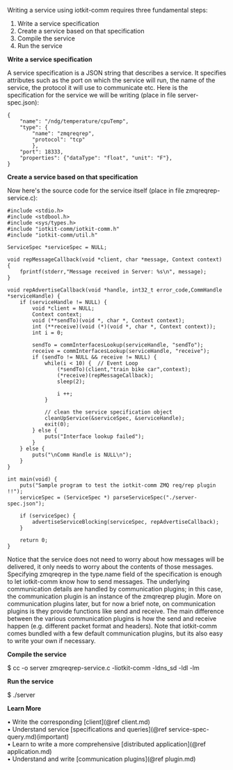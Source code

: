 
Writing a service using iotkit-comm requires three fundamental steps:

1) Write a service specification <BR>
2) Create a service based on that specification <BR>
3) Compile the service <BR>
4) Run the service <BR>

<B> Write a service specification </B>

A service specification is a JSON string that describes a service. It specifies attributes such as the port on which
the service will run, the name of the service, the protocol it will use to communicate etc. Here is the specification
for the service we will be writing (place in file server-spec.json):

    {
        "name": "/ndg/temperature/cpuTemp",
        "type": {
            "name": "zmqreqrep",
            "protocol": "tcp"
            },
        "port": 18333,
        "properties": {"dataType": "float", "unit": "F"},
    }

<B> Create a service based on that specification </B>

Now here's the source code for the service itself (place in file zmqreqrep-service.c):

    #include <stdio.h>
    #include <stdbool.h>
    #include <sys/types.h>
    #include "iotkit-comm/iotkit-comm.h"
    #include "iotkit-comm/util.h"

    ServiceSpec *serviceSpec = NULL;

    void repMessageCallback(void *client, char *message, Context context) {
        fprintf(stderr,"Message received in Server: %s\n", message);
    }

    void repAdvertiseCallback(void *handle, int32_t error_code,CommHandle *serviceHandle) {
        if (serviceHandle != NULL) {
            void *client = NULL;
            Context context;
            void (**sendTo)(void *, char *, Context context);
            int (**receive)(void (*)(void *, char *, Context context));
            int i = 0;

            sendTo = commInterfacesLookup(serviceHandle, "sendTo");
            receive = commInterfacesLookup(serviceHandle, "receive");
            if (sendTo != NULL && receive != NULL) {
                while(i < 10) {  // Event Loop
                    (*sendTo)(client,"train bike car",context);
                    (*receive)(repMessageCallback);
                    sleep(2);

                    i ++;
                }

                // clean the service specification object
                cleanUpService(&serviceSpec, &serviceHandle);
                exit(0);
            } else {
                puts("Interface lookup failed");
            }
        } else {
            puts("\nComm Handle is NULL\n");
        }
    }

    int main(void) {
        puts("Sample program to test the iotkit-comm ZMQ req/rep plugin !!");
        serviceSpec = (ServiceSpec *) parseServiceSpec("./server-spec.json");

        if (serviceSpec) {
            advertiseServiceBlocking(serviceSpec, repAdvertiseCallback);
        }

        return 0;
    }

Notice that the service does not need to worry about how messages will be delivered, it only needs to worry about the
contents of those messages. Specifying zmqreqrep in the type.name field of the specification is enough to let iotkit-comm
know how to send messages. The underlying communication details are handled by communication plugins; in this case,
the communication plugin is an instance of the zmqreqrep plugin. More on communication plugins later, but for now a brief note,
on communication plugins is they provide functions like send and receive. The main difference
between the various communication plugins is how the send and receive happen (e.g. different packet format and headers).
Note that iotkit-comm comes bundled with a few default communication plugins, but its also easy to write your own if necessary.

<B> Compile the service </B>

$ cc -o server zmqreqrep-service.c -liotkit-comm -ldns_sd -ldl -lm <BR>

<B> Run the service </B>

$ ./server

<B> Learn More </B>

&bull; Write the corresponding [client](@ref client.md)  <BR>
&bull; Understand service [specifications and queries](@ref service-spec-query.md)(important)  <BR>
&bull; Learn to write a more comprehensive [distributed application](@ref application.md)  <BR>
&bull; Understand and write [communication plugins](@ref plugin.md)  <BR>
